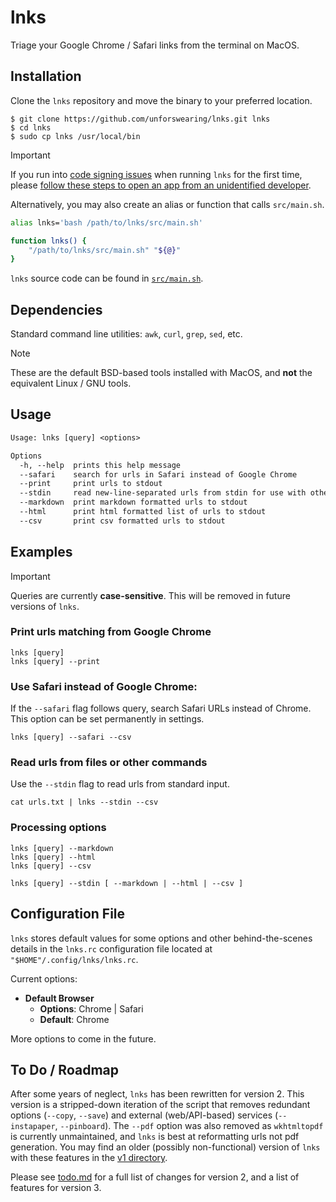 # lnks

Triage your Google Chrome / Safari links from the terminal on MacOS.

## Installation

Clone the `lnks` repository and move the binary to your preferred location.

```command
$ git clone https://github.com/unforswearing/lnks.git lnks
$ cd lnks
$ sudo cp lnks /usr/local/bin
```
> [!IMPORTANT]
> If you run into [code signing issues](https://support.apple.com/en-us/102445) when running `lnks` for the first time, please [follow these steps to open an app from an unidentified developer](https://support.apple.com/en-us/102445#:~:text=If%20you%20want%20to%20open%20an%20app%20that%20hasn%E2%80%99t%20been%20notarized%20or%20is%20from%20an%20unidentified%20developer).

Alternatively, you may also create an alias or function that calls `src/main.sh`.

```bash
alias lnks='bash /path/to/lnks/src/main.sh'

function lnks() {
    "/path/to/lnks/src/main.sh" "${@}"
}
```

<!--
Or with `npm`

```command
$ npm install -g lnks
```
-->

`lnks` source code can be found in [`src/main.sh`](src/main.sh).

## Dependencies

Standard command line utilities: `awk`, `curl`, `grep`, `sed`, etc.

> [!NOTE]
> These are the default BSD-based tools installed with MacOS, and **not** the equivalent Linux / GNU tools.

## Usage

```txt
Usage: lnks [query] <options>

Options
  -h, --help  prints this help message
  --safari    search for urls in Safari instead of Google Chrome
  --print     print urls to stdout
  --stdin     read new-line-separated urls from stdin for use with other options
  --markdown  print markdown formatted urls to stdout
  --html      print html formatted list of urls to stdout
  --csv       print csv formatted urls to stdout
```

## Examples

> [!IMPORTANT]
> Queries are currently **case-sensitive**. This will be removed in future versions of `lnks`.

### Print urls matching <query> from Google Chrome

```
lnks [query]
lnks [query] --print
```

### Use Safari instead of Google Chrome:

If the `--safari` flag follows query, search Safari URLs instead of Chrome. This option can be set permanently in settings.

```
lnks [query] --safari --csv
```

### Read urls from files or other commands

Use the `--stdin` flag to read urls from standard input.

```
cat urls.txt | lnks --stdin --csv
```

### Processing options

```
lnks [query] --markdown
lnks [query] --html
lnks [query] --csv

lnks [query] --stdin [ --markdown | --html | --csv ]
```

## Configuration File

`lnks` stores default values for some options and other behind-the-scenes details in the `lnks.rc` configuration file located at `"$HOME"/.config/lnks/lnks.rc`.

Current options:

- **Default Browser**
  - **Options**: Chrome | Safari
  - **Default**: Chrome

More options to come in the future.

## To Do / Roadmap

After some years of neglect, `lnks` has been rewritten for version 2. This version is a stripped-down iteration of the script that removes redundant options (`--copy`, `--save`) and external (web/API-based) services (`--instapaper`, `--pinboard`). The `--pdf` option was also removed as `wkhtmltopdf` is currently unmaintained, and `lnks` is best at reformatting urls not pdf generation. You may find an older (possibly non-functional) version of `lnks` with these features in the [v1 directory](https://github.com/unforswearing/lnks/tree/main/v1).

Please see [todo.md](todo.md) for a full list of changes for version 2, and a list of features for version 3.
